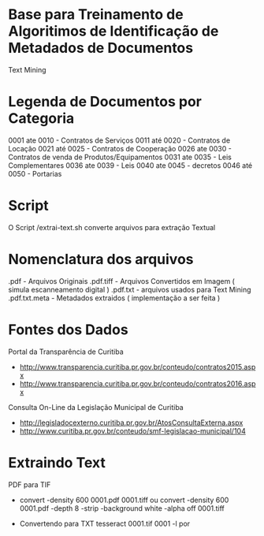 
# Base para Treinamento de Algoritimos de Identificação de Metadados de Documentos

  Text Mining 

# Legenda de Documentos por Categoria
0001 ate 0010 - Contratos de Serviços
0011 até 0020 - Contratos de Locação
0021 até 0025 - Contratos de Cooperação
0026 ate 0030 - Contratos de venda de Produtos/Equipamentos 
0031 ate 0035 - Leis Complementares
0036 ate 0039 - Leis
0040 ate 0045 - decretos
0046 até 0050 - Portarias


# Script 

 O Script /extrai-text.sh converte arquivos para extração Textual



# Nomenclatura dos arquivos 
 .pdf - Arquivos Originais
 .pdf.tiff - Arquivos Convertidos em Imagem ( simula escanneamento digital )
 .pdf.txt - arquivos usados para Text Mining
 .pdf.txt.meta - Metadados extraidos ( implementação a ser feita )
 



# Fontes dos Dados

 Portal da Transparência de Curitiba 
 - http://www.transparencia.curitiba.pr.gov.br/conteudo/contratos2015.aspx
 - http://www.transparencia.curitiba.pr.gov.br/conteudo/contratos2016.aspx

 
 Consulta On-Line da Legislação Municipal de Curitiba
 - http://legisladocexterno.curitiba.pr.gov.br/AtosConsultaExterna.aspx
 - http://www.curitiba.pr.gov.br/conteudo/smf-legislacao-municipal/104


# Extraindo Text

PDF para TIF 
 - convert -density 600 0001.pdf 0001.tiff
  ou 
  convert -density 600  0001.pdf -depth 8 -strip -background white -alpha off 0001.tiff

 - Convertendo para TXT
  tesseract 0001.tif 0001 -l por










